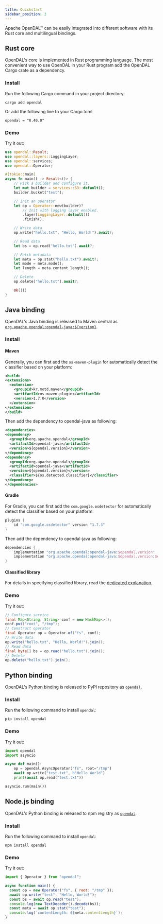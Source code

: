 ```yaml
---
title: Quickstart
sidebar_position: 3
---
```


Apache OpenDAL™ can be easily integrated into different software with its Rust core and multilingual bindings.

## Rust core

OpenDAL's core is implemented in Rust programming language. The most convenient way to use OpenDAL in your Rust program add the OpenDAL Cargo crate as a dependency.

### Install

Run the following Cargo command in your project directory:

```shell
cargo add opendal
```

Or add the following line to your Cargo.toml:

```shell
opendal = "0.40.0"
```

### Demo

Try it out:

```rust
use opendal::Result;
use opendal::layers::LoggingLayer;
use opendal::services;
use opendal::Operator;

#[tokio::main]
async fn main() -> Result<()> {
    // Pick a builder and configure it.
    let mut builder = services::S3::default();
    builder.bucket("test");

    // Init an operator
    let op = Operator::new(builder)?
        // Init with logging layer enabled.
        .layer(LoggingLayer::default())
        .finish();

    // Write data
    op.write("hello.txt", "Hello, World!").await?;

    // Read data
    let bs = op.read("hello.txt").await?;

    // Fetch metadata
    let meta = op.stat("hello.txt").await?;
    let mode = meta.mode();
    let length = meta.content_length();

    // Delete
    op.delete("hello.txt").await?;

    Ok(())
}
```

## Java binding

OpenDAL's Java binding is released to Maven central as [`org.apache.opendal:opendal-java:${version}`](https://central.sonatype.com/artifact/org.apache.opendal/opendal-java).

### Install

#### Maven

Generally, you can first add the `os-maven-plugin` for automatically detect the classifier based on your platform:

```xml
<build>
<extensions>
  <extension>
    <groupId>kr.motd.maven</groupId>
    <artifactId>os-maven-plugin</artifactId>
    <version>1.7.0</version>
  </extension>
</extensions>
</build>
```

Then add the dependency to opendal-java as following:

```xml
<dependencies>
<dependency>
  <groupId>org.apache.opendal</groupId>
  <artifactId>opendal-java</artifactId>
  <version>${opendal.version}</version>
</dependency>
<dependency>
  <groupId>org.apache.opendal</groupId>
  <artifactId>opendal-java</artifactId>
  <version>${opendal.version}</version>
  <classifier>${os.detected.classifier}</classifier>
</dependency>
</dependencies>
```

#### Gradle

For Gradle, you can first add the `com.google.osdetector` for automatically detect the classifier based on your platform:

```groovy
plugins {
    id "com.google.osdetector" version "1.7.3"
}
```

Then add the dependency to opendal-java as following:

```groovy
dependencies {
    implementation "org.apache.opendal:opendal-java:$opendal.version"
    implementation "org.apache.opendal:opendal-java:$opendal.version:$osdetector.classifier"
}
```

#### Classified library

For details in specifying classified library, read the [dedicated explanation](https://github.com/apache/opendal/tree/main/bindings/java).

### Demo

Try it out:

```java
// Configure service
final Map<String, String> conf = new HashMap<>();
conf.put("root", "/tmp");
// Construct operator
final Operator op = Operator.of("fs", conf);
// Write data
op.write("hello.txt", "Hello, World!").join();
// Read data
final byte[] bs = op.read("hello.txt").join();
// Delete
op.delete("hello.txt").join();
```

## Python binding

OpenDAL's Python binding is released to PyPI repository as [`opendal`](https://pypi.org/project/opendal/).

### Install

Run the following command to install `opendal`:

```shell
pip install opendal
```

### Demo

Try it out:

```python
import opendal
import asyncio

async def main():
    op = opendal.AsyncOperator("fs", root="/tmp")
    await op.write("test.txt", b"Hello World")
    print(await op.read("test.txt"))

asyncio.run(main())
```

## Node.js binding

OpenDAL's Python binding is released to npm registry as [`opendal`](https://www.npmjs.com/package/opendal).

### Install

Run the following command to install `opendal`:

```shell
npm install opendal
```

### Demo

Try it out:

```javascript
import { Operator } from "opendal";

async function main() {
  const op = new Operator("fs", { root: "/tmp" });
  await op.write("test", "Hello, World!");
  const bs = await op.read("test");
  console.log(new TextDecoder().decode(bs));
  const meta = await op.stat("test");
  console.log(`contentLength: ${meta.contentLength}`);
}
```
